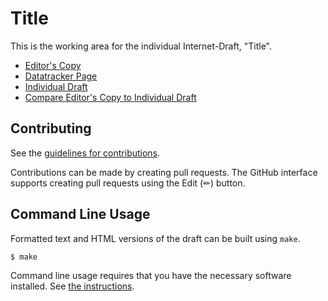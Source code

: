 # Title

This is the working area for the individual Internet-Draft, "Title".

* [Editor's Copy](https://gwhiteCL.github.io/draft-white-intarea-reordering/#go.draft-white-intarea-reordering.html)
* [Datatracker Page](https://datatracker.ietf.org/doc/draft-white-intarea-reordering)
* [Individual Draft](https://datatracker.ietf.org/doc/html/draft-white-intarea-reordering)
* [Compare Editor's Copy to Individual Draft](https://gwhiteCL.github.io/draft-white-intarea-reordering/#go.draft-white-intarea-reordering.diff)


## Contributing

See the
[guidelines for contributions](https://github.com/gwhiteCL/draft-white-intarea-reordering/blob/main/CONTRIBUTING.md).

Contributions can be made by creating pull requests.
The GitHub interface supports creating pull requests using the Edit (✏) button.


## Command Line Usage

Formatted text and HTML versions of the draft can be built using `make`.

```sh
$ make
```

Command line usage requires that you have the necessary software installed.  See
[the instructions](https://github.com/martinthomson/i-d-template/blob/main/doc/SETUP.md).


